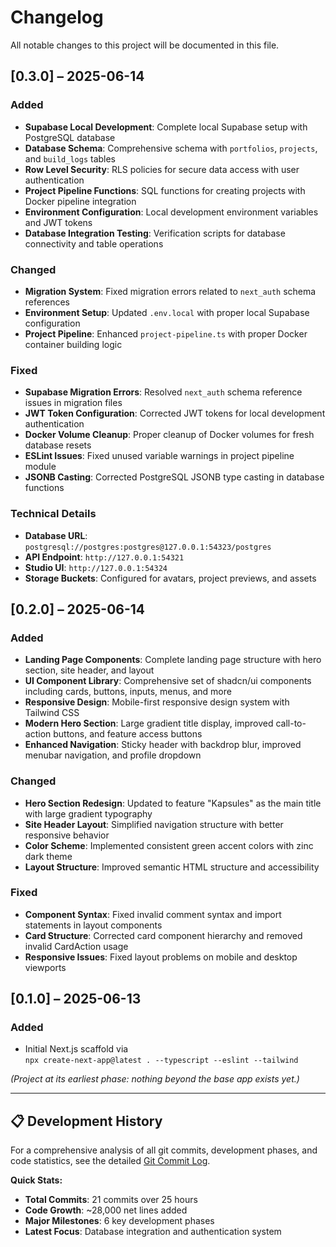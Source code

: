 <!-- CHANGELOG.md -->

# Changelog

All notable changes to this project will be documented in this file.

## [0.3.0] – 2025-06-14

### Added

- **Supabase Local Development**: Complete local Supabase setup with PostgreSQL database
- **Database Schema**: Comprehensive schema with `portfolios`, `projects`, and `build_logs` tables
- **Row Level Security**: RLS policies for secure data access with user authentication
- **Project Pipeline Functions**: SQL functions for creating projects with Docker pipeline integration
- **Environment Configuration**: Local development environment variables and JWT tokens
- **Database Integration Testing**: Verification scripts for database connectivity and table operations

### Changed

- **Migration System**: Fixed migration errors related to `next_auth` schema references
- **Environment Setup**: Updated `.env.local` with proper local Supabase configuration
- **Project Pipeline**: Enhanced `project-pipeline.ts` with proper Docker container building logic

### Fixed

- **Supabase Migration Errors**: Resolved `next_auth` schema reference issues in migration files
- **JWT Token Configuration**: Corrected JWT tokens for local development authentication
- **Docker Volume Cleanup**: Proper cleanup of Docker volumes for fresh database resets
- **ESLint Issues**: Fixed unused variable warnings in project pipeline module
- **JSONB Casting**: Corrected PostgreSQL JSONB type casting in database functions

### Technical Details

- **Database URL**: `postgresql://postgres:postgres@127.0.0.1:54323/postgres`
- **API Endpoint**: `http://127.0.0.1:54321`
- **Studio UI**: `http://127.0.0.1:54324`
- **Storage Buckets**: Configured for avatars, project previews, and assets

## [0.2.0] – 2025-06-14

### Added

- **Landing Page Components**: Complete landing page structure with hero section, site header, and layout
- **UI Component Library**: Comprehensive set of shadcn/ui components including cards, buttons, inputs, menus, and more
- **Responsive Design**: Mobile-first responsive design system with Tailwind CSS
- **Modern Hero Section**: Large gradient title display, improved call-to-action buttons, and feature access buttons
- **Enhanced Navigation**: Sticky header with backdrop blur, improved menubar navigation, and profile dropdown

### Changed

- **Hero Section Redesign**: Updated to feature "Kapsules" as the main title with large gradient typography
- **Site Header Layout**: Simplified navigation structure with better responsive behavior
- **Color Scheme**: Implemented consistent green accent colors with zinc dark theme
- **Layout Structure**: Improved semantic HTML structure and accessibility

### Fixed

- **Component Syntax**: Fixed invalid comment syntax and import statements in layout components
- **Card Structure**: Corrected card component hierarchy and removed invalid CardAction usage
- **Responsive Issues**: Fixed layout problems on mobile and desktop viewports

## [0.1.0] – 2025-06-13

### Added

- Initial Next.js scaffold via  
  `npx create-next-app@latest . --typescript --eslint --tailwind`

_(Project at its earliest phase: nothing beyond the base app exists yet.)_

---

## 📋 **Development History**

For a comprehensive analysis of all git commits, development phases, and code statistics, see the detailed [Git Commit Log](git-commit-log.md).

**Quick Stats:**

- **Total Commits**: 21 commits over 25 hours
- **Code Growth**: ~28,000 net lines added
- **Major Milestones**: 6 key development phases
- **Latest Focus**: Database integration and authentication system
